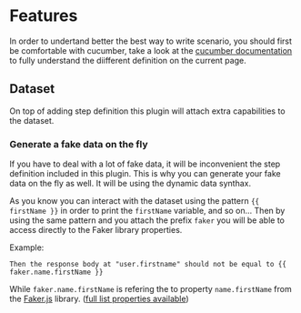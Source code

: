# Features

In order to undertand better the best way to write scenario, you should first be comfortable with cucumber, take a look at the [cucumber documentation](https://cucumber.io/docs/gherkin/reference/) to fully understand the diifferent definition on the current page.

## Dataset

On top of adding step definition this plugin will attach extra capabilities to the dataset.


### Generate a fake data on the fly

If you have to deal with a lot of fake data, it will be inconvenient the step definition included in this plugin.
This is why you can generate your fake data on the fly as well. It will be using the dynamic data synthax.

As you know you can interact with the dataset using the pattern `{{ firstName }}` in order to print the `firstName` variable, and so on...
Then by using the same pattern and you attach the prefix `faker` you will be able to access directly to the Faker library properties.

Example: 

```gherkin
Then the response body at "user.firstname" should not be equal to {{ faker.name.firstName }}
```

While `faker.name.firstName` is refering the to property `name.firstName` from the [Faker.js](https://github.com/Marak/faker.js) library. ([full list properties available](https://github.com/Marak/faker.js#api-methods))
